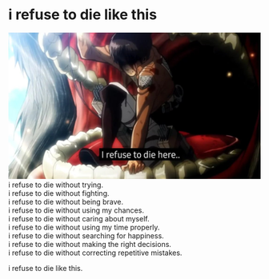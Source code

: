 # i refuse to die like this
![](../assets/i-refuse-to-die-like-this.jpg)
i refuse to die without trying.  
i refuse to die without fighting.  
i refuse to die without being brave.  
i refuse to die without using my chances.  
i refuse to die without caring about myself.  
i refuse to die without using my time properly.  
i refuse to die without searching for happiness.  
i refuse to die without making the right decisions.  
i refuse to die without correcting repetitive mistakes.  

i refuse to die like this.